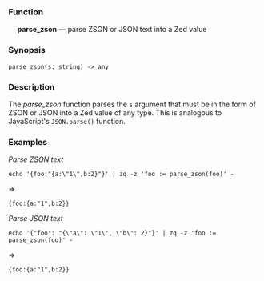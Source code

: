 ### Function

&emsp; **parse_zson** &mdash; parse ZSON or JSON text into a Zed value

### Synopsis

```
parse_zson(s: string) -> any
```
### Description

The _parse_zson_ function parses the `s` argument that must be in the form
of ZSON or JSON into a Zed value of any type.  This is analogous to JavaScript's
`JSON.parse()` function.

### Examples

_Parse ZSON text_

```mdtest-command
echo '{foo:"{a:\"1\",b:2}"}' | zq -z 'foo := parse_zson(foo)' -
```
=>
```mdtest-output
{foo:{a:"1",b:2}}
```

_Parse JSON text_
```mdtest-command
echo '{"foo": "{\"a\": \"1\", \"b\": 2}"}' | zq -z 'foo := parse_zson(foo)' -
```
=>
```mdtest-output
{foo:{a:"1",b:2}}
```
